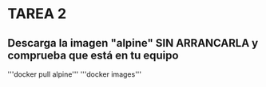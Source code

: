 # TAREA 2

## Descarga la imagen "alpine" SIN ARRANCARLA y comprueba que está en tu equipo
'''docker pull alpine'''
'''docker images'''
